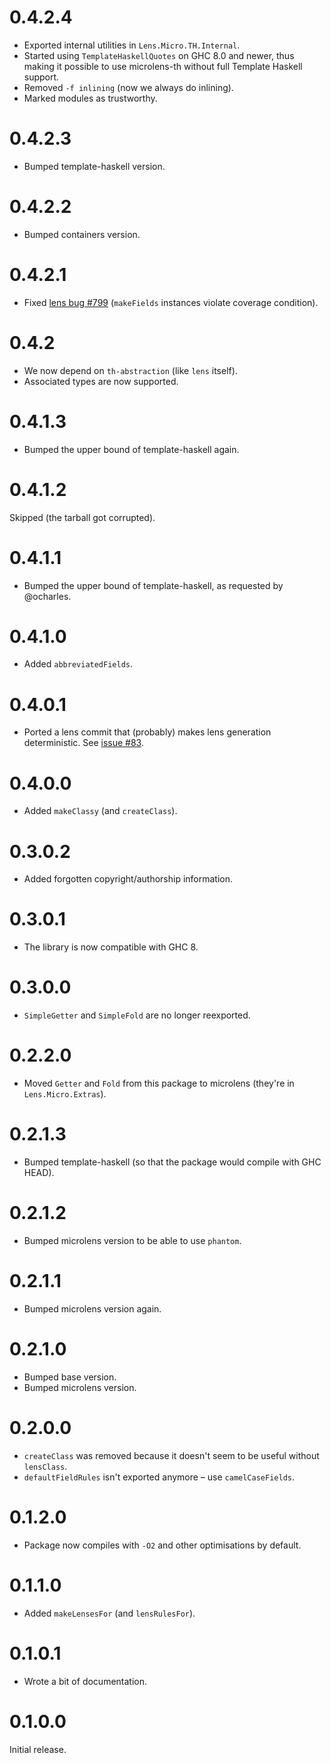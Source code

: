 # 0.4.2.4

* Exported internal utilities in `Lens.Micro.TH.Internal`.
* Started using `TemplateHaskellQuotes` on GHC 8.0 and newer, thus making it possible to use microlens-th without full Template Haskell support.
* Removed `-f inlining` (now we always do inlining).
* Marked modules as trustworthy.

# 0.4.2.3

* Bumped template-haskell version.

# 0.4.2.2

* Bumped containers version.

# 0.4.2.1

* Fixed [lens bug #799](https://github.com/ekmett/lens/issues/799) (`makeFields` instances violate coverage condition).

# 0.4.2

* We now depend on `th-abstraction` (like `lens` itself).
* Associated types are now supported.

# 0.4.1.3

* Bumped the upper bound of template-haskell again.

# 0.4.1.2

Skipped (the tarball got corrupted).

# 0.4.1.1

* Bumped the upper bound of template-haskell, as requested by @ocharles.

# 0.4.1.0

* Added `abbreviatedFields`.

# 0.4.0.1

* Ported a lens commit that (probably) makes lens generation deterministic. See [issue #83](https://github.com/monadfix/microlens/issues/83).

# 0.4.0.0

* Added `makeClassy` (and `createClass`).

# 0.3.0.2

* Added forgotten copyright/authorship information.

# 0.3.0.1

* The library is now compatible with GHC 8.

# 0.3.0.0

* `SimpleGetter` and `SimpleFold` are no longer reexported.

# 0.2.2.0

* Moved `Getter` and `Fold` from this package to microlens (they're in `Lens.Micro.Extras`).

# 0.2.1.3

* Bumped template-haskell (so that the package would compile with GHC HEAD).

# 0.2.1.2

* Bumped microlens version to be able to use `phantom`.

# 0.2.1.1

* Bumped microlens version again.

# 0.2.1.0

* Bumped base version.
* Bumped microlens version.

# 0.2.0.0

* `createClass` was removed because it doesn't seem to be useful without `lensClass`.
* `defaultFieldRules` isn't exported anymore – use `camelCaseFields`.

# 0.1.2.0

* Package now compiles with `-O2` and other optimisations by default.

# 0.1.1.0

* Added `makeLensesFor` (and `lensRulesFor`).

# 0.1.0.1

* Wrote a bit of documentation.

# 0.1.0.0

Initial release.
